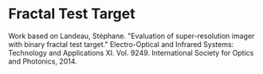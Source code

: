 # Fractal Test Target
Work based on Landeau, Stéphane. "Evaluation of super-resolution imager with binary fractal test target." Electro-Optical and Infrared Systems: Technology and Applications XI. Vol. 9249. International Society for Optics and Photonics, 2014.
